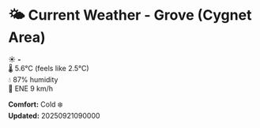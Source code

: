 # 🌤️ Current Weather - Grove (Cygnet Area)

☀️ **-**  
🌡️ 5.6°C (feels like 2.5°C)  
💧 87% humidity  
💨 ENE 9 km/h  

**Comfort:** Cold ❄️  
**Updated:** 20250921090000
